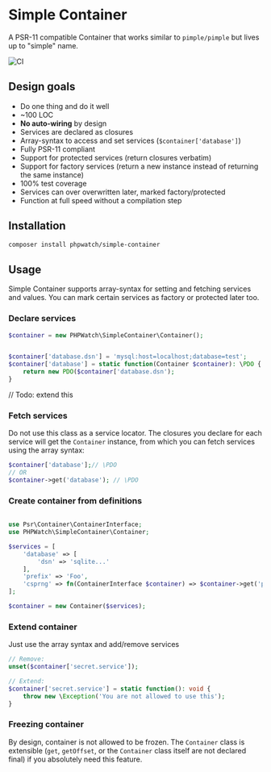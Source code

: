 # Simple Container
A PSR-11 compatible Container that works similar to `pimple/pimple` but lives up to "simple" name.

![CI](https://github.com/PHPWatch/simple-container/workflows/CI/badge.svg?branch=master)

## Design goals

 - Do one thing and do it well
 - ~100 LOC
 - **No auto-wiring** by design
 - Services are declared as closures
 - Array-syntax to access and set services (`$container['database']`)
 - Fully PSR-11 compliant
 - Support for protected services (return closures verbatim)
 - Support for factory services (return a new instance instead of returning the same instance)
 - 100% test coverage
 - Services can over overwritten later, marked factory/protected
 - Function at full speed without a compilation step

## Installation

```bash
composer install phpwatch/simple-container
```
## Usage

Simple Container supports array-syntax for setting and fetching services and values. You can mark certain services as factory or protected later too.

### Declare services

```php
$container = new PHPWatch\SimpleContainer\Container();


$container['database.dsn'] = 'mysql:host=localhost;database=test';
$container['database'] = static function(Container $container): \PDO {
	return new PDO($container['database.dsn');
}
```
// Todo: extend this

### Fetch services

Do not use this class as a service locator. The closures you declare for each service will get the `Container` instance, from which you can fetch services using the array syntax:

```php
$container['database'];// \PDO
// OR
$container->get('database'); // \PDO
```

### Create container from definitions

```php

use Psr\Container\ContainerInterface;
use PHPWatch\SimpleContainer\Container;

$services = [
    'database' => [
        'dsn' => 'sqlite...'
    ],
    'prefix' => 'Foo',
    'csprng' => fn(ContainerInterface $container) => $container->get('prefix') . bin2hex(random_bytes(16)),
];

$container = new Container($services);

```
### Extend container

Just use the array syntax and add/remove services

```php
// Remove:
unset($container['secret.service']);

// Extend:
$container['secret.service'] = static function(): void {
	throw new \Exception('You are not allowed to use this');
}
```

### Freezing container

By design, container is not allowed to be frozen. The `Container` class is extensible (`get`, `getOffset`, or the `Container` class itself are not declared final) if you absolutely need this feature.

